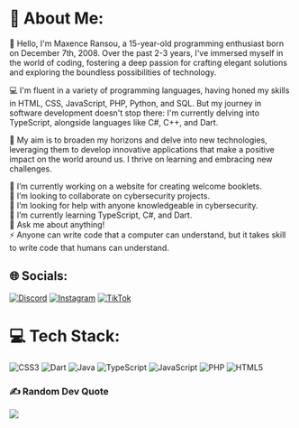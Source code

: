 # 💫 About Me:
👋 Hello, I'm Maxence Ransou, a 15-year-old programming enthusiast born on December 7th, 2008. Over the past 2-3 years, I've immersed myself in the world of coding, fostering a deep passion for crafting elegant solutions and exploring the boundless possibilities of technology.

💻 I'm fluent in a variety of programming languages, having honed my skills in HTML, CSS, JavaScript, PHP, Python, and SQL. But my journey in software development doesn't stop there: I'm currently delving into TypeScript, alongside languages like C#, C++, and Dart.

🚀 My aim is to broaden my horizons and delve into new technologies, leveraging them to develop innovative applications that make a positive impact on the world around us. I thrive on learning and embracing new challenges.

🔭 I’m currently working on a website for creating welcome booklets.<br>👯 I’m looking to collaborate on cybersecurity projects.<br>🤝 I’m looking for help with anyone knowledgeable in cybersecurity.<br>🌱 I’m currently learning TypeScript, C#, and Dart.<br>💬 Ask me about anything!<br>⚡ Anyone can write code that a computer can understand, but it takes skill to write code that humans can understand.


## 🌐 Socials:
[![Discord](https://img.shields.io/badge/Discord-%237289DA.svg?logo=discord&logoColor=white)](https://discord.gg/maxence.rns) [![Instagram](https://img.shields.io/badge/Instagram-%23E4405F.svg?logo=Instagram&logoColor=white)](https://instagram.com/maxence.rns) [![TikTok](https://img.shields.io/badge/TikTok-%23000000.svg?logo=TikTok&logoColor=white)](https://tiktok.com/@maxence_rns) 

# 💻 Tech Stack:
![CSS3](https://img.shields.io/badge/css3-%231572B6.svg?style=for-the-badge&logo=css3&logoColor=white) ![Dart](https://img.shields.io/badge/dart-%230175C2.svg?style=for-the-badge&logo=dart&logoColor=white) ![Java](https://img.shields.io/badge/java-%23ED8B00.svg?style=for-the-badge&logo=openjdk&logoColor=white) ![TypeScript](https://img.shields.io/badge/typescript-%23007ACC.svg?style=for-the-badge&logo=typescript&logoColor=white) ![JavaScript](https://img.shields.io/badge/javascript-%23323330.svg?style=for-the-badge&logo=javascript&logoColor=%23F7DF1E) ![PHP](https://img.shields.io/badge/php-%23777BB4.svg?style=for-the-badge&logo=php&logoColor=white) ![HTML5](https://img.shields.io/badge/html5-%23E34F26.svg?style=for-the-badge&logo=html5&logoColor=white)

### ✍️ Random Dev Quote
![](https://quotes-github-readme.vercel.app/api?type=horizontal&theme=dark)


<!-- Proudly created with GPRM ( https://gprm.itsvg.in ) -->
